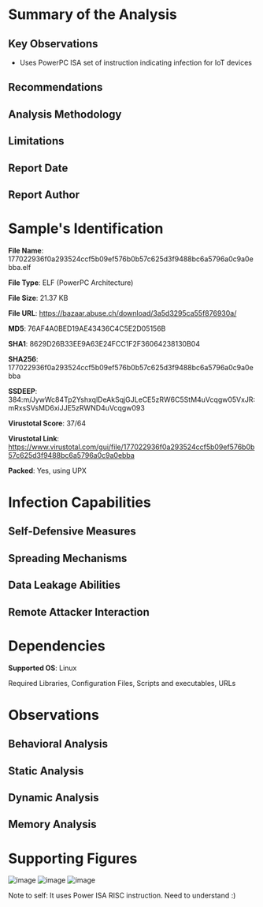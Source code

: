 # Summary of the Analysis
## Key Observations
- Uses PowerPC ISA set of instruction indicating infection for IoT devices
## Recommendations
## Analysis Methodology
## Limitations
## Report Date
## Report Author

# Sample's Identification
**File Name**: 177022936f0a293524ccf5b09ef576b0b57c625d3f9488bc6a5796a0c9a0ebba.elf

**File Type**: ELF (PowerPC Architecture)

**File Size**: 21.37 KB

**File URL**: https://bazaar.abuse.ch/download/3a5d3295ca55f876930a/

**MD5**: 76AF4A0BED19AE43436C4C5E2D05156B

**SHA1**: 8629D26B33EE9A63E24FCC1F2F36064238130B04

**SHA256**: 177022936f0a293524ccf5b09ef576b0b57c625d3f9488bc6a5796a0c9a0ebba

**SSDEEP**: 384:m/JywWc84Tp2YshxqlDeAkSqjGJLeCE5zRW6C5StM4uVcqgw05VxJR:mRxsSVsMD6xiJJE5zRWND4uVcqgw093

**Virustotal Score**: 37/64

**Virustotal Link**: https://www.virustotal.com/gui/file/177022936f0a293524ccf5b09ef576b0b57c625d3f9488bc6a5796a0c9a0ebba

**Packed**: Yes, using UPX

# Infection Capabilities
## Self-Defensive Measures
## Spreading Mechanisms
## Data Leakage Abilities
## Remote Attacker Interaction

# Dependencies
**Supported OS**: Linux

Required Libraries, Configuration Files, Scripts and executables, URLs

# Observations
## Behavioral Analysis
## Static Analysis
## Dynamic Analysis
## Memory Analysis

# Supporting Figures
![image](https://github.com/user-attachments/assets/04a9f940-df84-4842-8256-03728e6b1176)
![image](https://github.com/user-attachments/assets/53e612f8-0ba0-437c-83c8-eadde8291f56)
![image](https://github.com/user-attachments/assets/39393800-4fd7-4b85-a2bf-fbc676b7c443)

Note to self:
It uses Power ISA RISC instruction. Need to understand :)


